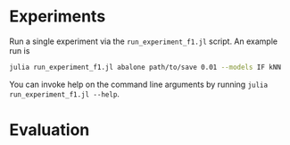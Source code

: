 # Experiments

Run a single experiment via the `run_experiment_f1.jl` script. An example run is 

```bash
julia run_experiment_f1.jl abalone path/to/save 0.01 --models IF kNN
```

You can invoke help on the command line arguments by running `julia run_experiment_f1.jl --help`. 

# Evaluation

